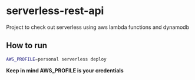 # serverless-rest-api
Project to check out serverless using aws lambda functions and dynamodb

## How to run
```bash
AWS_PROFILE=personal serverless deploy
```

**Keep in mind AWS_PROFILE is your credentials**
